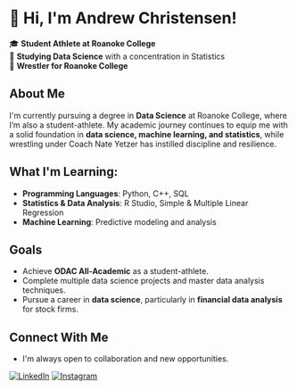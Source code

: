 # 👋 Hi, I'm Andrew Christensen!

🎓 **Student Athlete at Roanoke College**  
🧠 **Studying Data Science** with a concentration in Statistics  
🤼 **Wrestler for Roanoke College**

## About Me
I'm currently pursuing a degree in **Data Science** at Roanoke College, where I’m also a student-athlete. My academic journey continues to equip me with a solid foundation in **data science, machine learning, and statistics**, while wrestling under Coach Nate Yetzer has instilled discipline and resilience.

## What I'm Learning:
- **Programming Languages**: Python, C++, SQL  
- **Statistics & Data Analysis**: R Studio, Simple & Multiple Linear Regression  
- **Machine Learning**: Predictive modeling and analysis  

## Goals
- Achieve **ODAC All-Academic** as a student-athlete.
- Complete multiple data science projects and master data analysis techniques.
- Pursue a career in **data science**, particularly in **financial data analysis** for stock firms.

## Connect With Me
- I'm always open to collaboration and new opportunities. 

[![LinkedIn](https://img.shields.io/badge/LinkedIn-blue?style=flat-square&logo=linkedin)](https://www.linkedin.com/in/andrew-christensen-603996317/) 
[![Instagram](https://img.shields.io/badge/Instagram-E4405F?style=flat-square&logo=instagram&logoColor=white)](https://www.instagram.com/christenseaj1/)
